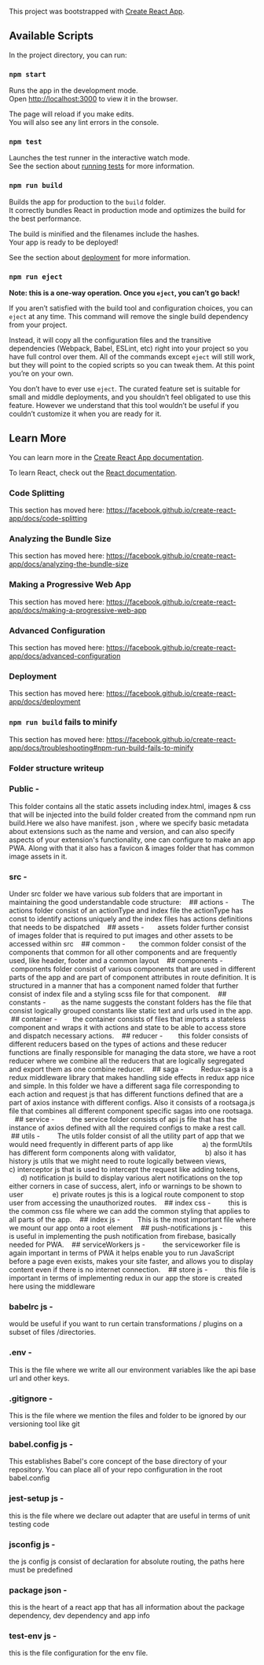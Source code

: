 This project was bootstrapped with [Create React App](https://github.com/facebook/create-react-app).

## Available Scripts

In the project directory, you can run:

### `npm start`

Runs the app in the development mode.<br>
Open [http://localhost:3000](http://localhost:3000) to view it in the browser.

The page will reload if you make edits.<br>
You will also see any lint errors in the console.

### `npm test`

Launches the test runner in the interactive watch mode.<br>
See the section about [running tests](https://facebook.github.io/create-react-app/docs/running-tests) for more information.

### `npm run build`

Builds the app for production to the `build` folder.<br>
It correctly bundles React in production mode and optimizes the build for the best performance.

The build is minified and the filenames include the hashes.<br>
Your app is ready to be deployed!

See the section about [deployment](https://facebook.github.io/create-react-app/docs/deployment) for more information.

### `npm run eject`

**Note: this is a one-way operation. Once you `eject`, you can’t go back!**

If you aren’t satisfied with the build tool and configuration choices, you can `eject` at any time. This command will remove the single build dependency from your project.

Instead, it will copy all the configuration files and the transitive dependencies (Webpack, Babel, ESLint, etc) right into your project so you have full control over them. All of the commands except `eject` will still work, but they will point to the copied scripts so you can tweak them. At this point you’re on your own.

You don’t have to ever use `eject`. The curated feature set is suitable for small and middle deployments, and you shouldn’t feel obligated to use this feature. However we understand that this tool wouldn’t be useful if you couldn’t customize it when you are ready for it.

## Learn More

You can learn more in the [Create React App documentation](https://facebook.github.io/create-react-app/docs/getting-started).

To learn React, check out the [React documentation](https://reactjs.org/).

### Code Splitting

This section has moved here: https://facebook.github.io/create-react-app/docs/code-splitting

### Analyzing the Bundle Size

This section has moved here: https://facebook.github.io/create-react-app/docs/analyzing-the-bundle-size

### Making a Progressive Web App

This section has moved here: https://facebook.github.io/create-react-app/docs/making-a-progressive-web-app

### Advanced Configuration

This section has moved here: https://facebook.github.io/create-react-app/docs/advanced-configuration

### Deployment

This section has moved here: https://facebook.github.io/create-react-app/docs/deployment

### `npm run build` fails to minify

This section has moved here: https://facebook.github.io/create-react-app/docs/troubleshooting#npm-run-build-fails-to-minify

### Folder structure writeup
### Public - 
This folder contains all the static assets including index.html, images & css that will be injected into the build folder created from the command npm run build.Here we also have manifest. json , where we specify basic metadata about extensions such as the name and version, and can also specify aspects of your extension's functionality, one can configure to make an app PWA. Along with that it also has a favicon & images folder that has common image assets in it.

### src - 
Under src folder we have various sub folders that are important in maintaining the good understandable code structure:
   ## actions -
      The actions folder consist of an actionType and index file the actionType has const to identify actions uniquely and the index files has actions definitions that needs to be dispatched
   ## assets - 
      assets folder further consist of images folder that is required to put images and other assets to be accessed within src
   ## common -
      the common folder consist of the components that common for all other components and are frequently used, like header, footer and a common layout
   ## components -
       components folder consist of various components that are used in different parts of the app and are part of component attributes in route definition. It is structured in a manner that has a component named folder that further consist of index file and a styling scss file for that component.
   ## constants -
       as the name suggests the constant folders has the file that consist logically grouped constants like static text and urls used in the app.
   ## container -
       the container consists of files that imports a stateless component and wraps it with actions and state to be able to access store and dispatch necessary actions.
   ## reducer - 
       this folder consists of different reducers based on the types of actions and these reducer functions are finally responsible for managing the data store, we have a root reducer where we combine all the reducers that are logically segregated and export them as one combine reducer.
   ## saga -
        Redux-saga is a redux middleware library that makes handling side effects in redux app nice and simple. In this folder we have a different saga file corresponding to each action and request js that has different functions defined that are a part of axios instance with different configs. Also it consists of a rootsaga.js file that combines all different component specific sagas into one rootsaga.
   ## service -
        the service folder consists of api js file that has the instance of axios defined with all the required configs to make a rest call.
   ## utils -
        The utils folder consist of all the utility part of app that we would need frequently in different parts of app like 
              a) the formUtils has different form components along with validator, 
              b) also it has history js utils that we might need to route logically between views,
              c) interceptor js that is used to intercept the request like adding tokens,
              d) notification js build to display various alert notifications on the top either corners in case of success, alert, info or warnings to be shown to user
              e) private routes js this is a logical route component to stop user from accessing the unauthorized routes.
   ## index css -
        this is the common css file where we can add the common styling that applies to all parts of the app.
   ## index js -
        This is the most important file where we mount our app onto a root element
   ## push-notifications js -
        this is useful in implementing the push notification from firebase, basically needed for PWA.
   ## serviceWorkers js -
        the serviceworker file is again important in terms of PWA it helps enable you to run JavaScript before a page even exists, makes your site faster, and allows you to display content even if there is no internet connection.
   ## store js -
        this file is important in terms of implementing redux in our app the store is created here using the middleware

### babelrc js - 
would be useful if you want to run certain transformations / plugins on a subset of files /directories.
### .env - 
This is the file where we write all our environment variables like the api base url and other keys.
### .gitignore - 
This is the file where we mention the files and folder to be ignored by our versioning tool like git
### babel.config js -
This establishes Babel's core concept of the base directory of your repository. You can place all of your repo configuration in the root babel.config
### jest-setup js - 
this is the file where we declare out adapter that are useful in terms of unit testing code
### jsconfig js - 
the js config js consist of declaration for absolute routing, the paths here must be predefined
### package json - 
this is the heart of a react app that has all information about the package dependency, dev dependency and app info
### test-env js - 
this is the file configuration for the env file.
